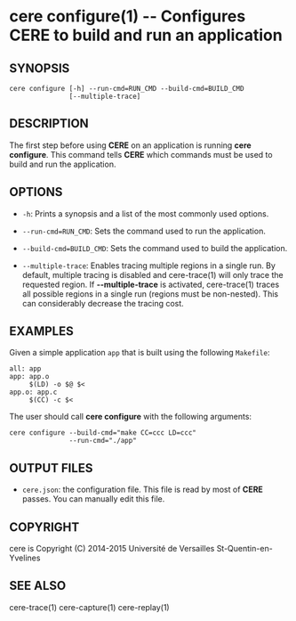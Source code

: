 cere configure(1) -- Configures CERE to build and run an application
====================================================================

## SYNOPSIS

```
cere configure [-h] --run-cmd=RUN_CMD --build-cmd=BUILD_CMD
               [--multiple-trace]
```

## DESCRIPTION

The first step before using **CERE** on an application is running **cere
configure**. This command tells **CERE** which commands must be used to build and
run the application.

## OPTIONS

  * `-h`:
    Prints a synopsis and a list of the most commonly used options.

  * `--run-cmd=RUN_CMD`:
    Sets the command used to run the application.

  * `--build-cmd=BUILD_CMD`:
    Sets the command used to build the application.

  * `--multiple-trace`:
    Enables tracing multiple regions in a single run.  By default, multiple
    tracing is disabled and cere-trace(1) will only trace the requested region.
    If **--multiple-trace** is activated, cere-trace(1) traces all possible regions
    in a single run (regions must be non-nested). This can considerably decrease
    the tracing cost.

## EXAMPLES

Given a simple application `app` that is built using the following `Makefile`:

```make
all: app
app: app.o
     $(LD) -o $@ $<
app.o: app.c
     $(CC) -c $<
```

The user should call **cere configure** with the following arguments:

```
cere configure --build-cmd="make CC=ccc LD=ccc"
               --run-cmd="./app"
```

## OUTPUT FILES

  * `cere.json`:
    the configuration file. This file is read by most of **CERE**
    passes. You can manually edit this file.

## COPYRIGHT

cere is Copyright (C) 2014-2015 Université de Versailles St-Quentin-en-Yvelines

## SEE ALSO

cere-trace(1) cere-capture(1) cere-replay(1)
